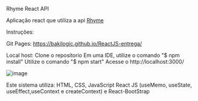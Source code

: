 Rhyme React API

Aplicação react que utiliza a api [Rhyme](https://api-ninjas.com/api/rhyme)

Instruções:

Git Pages: https://bakilogic.github.io/ReactJS-entrega/

Local host:
Clone o repositorio
Em uma IDE, utilize o comando "$ npm install"
Utilize o comando "$ npm start"
Acesse o http://localhost:3000/


![image](https://github.com/user-attachments/assets/bb26afb7-82f8-446c-bdbb-2b2efdd06499)


Este sistema utiliza:
HTML, CSS, JavaScript
React JS (useMemo, useState, useEffect,useContext e createContext) e React-BootStrap

